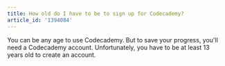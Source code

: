 ```yaml
---
title: How old do I have to be to sign up for Codecademy?
article_id: '1394084'
---
```

You can be any age to use Codecademy. But to save your progress, you'll need a Codecademy account. Unfortunately, you have to be at least 13 years old to create an account.

